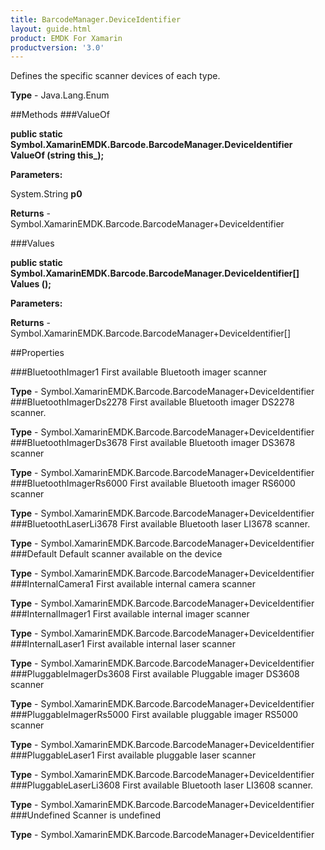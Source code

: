 ```yaml
---
title: BarcodeManager.DeviceIdentifier
layout: guide.html
product: EMDK For Xamarin 
productversion: '3.0' 
---
```

Defines the specific scanner devices of each type.

**Type** - Java.Lang.Enum

##Methods
###ValueOf

**public static Symbol.XamarinEMDK.Barcode.BarcodeManager.DeviceIdentifier ValueOf (string this_);**


        

**Parameters:**

System.String **p0** 

**Returns** - Symbol.XamarinEMDK.Barcode.BarcodeManager+DeviceIdentifier

###Values

**public static Symbol.XamarinEMDK.Barcode.BarcodeManager.DeviceIdentifier[] Values ();**


        

**Parameters:**

**Returns** - Symbol.XamarinEMDK.Barcode.BarcodeManager+DeviceIdentifier[]

##Properties

###BluetoothImager1
First available Bluetooth imager scanner

**Type** - Symbol.XamarinEMDK.Barcode.BarcodeManager+DeviceIdentifier
###BluetoothImagerDs2278
First available Bluetooth imager DS2278 scanner.

**Type** - Symbol.XamarinEMDK.Barcode.BarcodeManager+DeviceIdentifier
###BluetoothImagerDs3678
First available Bluetooth imager DS3678 scanner

**Type** - Symbol.XamarinEMDK.Barcode.BarcodeManager+DeviceIdentifier
###BluetoothImagerRs6000
First available Bluetooth imager RS6000 scanner

**Type** - Symbol.XamarinEMDK.Barcode.BarcodeManager+DeviceIdentifier
###BluetoothLaserLi3678
First available Bluetooth laser LI3678 scanner.

**Type** - Symbol.XamarinEMDK.Barcode.BarcodeManager+DeviceIdentifier
###Default
Default scanner available on the device

**Type** - Symbol.XamarinEMDK.Barcode.BarcodeManager+DeviceIdentifier
###InternalCamera1
First available internal camera scanner

**Type** - Symbol.XamarinEMDK.Barcode.BarcodeManager+DeviceIdentifier
###InternalImager1
First available internal imager scanner

**Type** - Symbol.XamarinEMDK.Barcode.BarcodeManager+DeviceIdentifier
###InternalLaser1
First available internal laser scanner

**Type** - Symbol.XamarinEMDK.Barcode.BarcodeManager+DeviceIdentifier
###PluggableImagerDs3608
First available Pluggable imager DS3608 scanner

**Type** - Symbol.XamarinEMDK.Barcode.BarcodeManager+DeviceIdentifier
###PluggableImagerRs5000
First available pluggable imager RS5000 scanner

**Type** - Symbol.XamarinEMDK.Barcode.BarcodeManager+DeviceIdentifier
###PluggableLaser1
First available pluggable laser scanner

**Type** - Symbol.XamarinEMDK.Barcode.BarcodeManager+DeviceIdentifier
###PluggableLaserLi3608
First available Bluetooth laser LI3608 scanner.

**Type** - Symbol.XamarinEMDK.Barcode.BarcodeManager+DeviceIdentifier
###Undefined
Scanner is undefined

**Type** - Symbol.XamarinEMDK.Barcode.BarcodeManager+DeviceIdentifier
